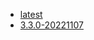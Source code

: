 <!-- 这里是镜像的【Tag】信息，通过命令维护，详情参考：https://github.com/quicklyon/template-toolkit -->
- [latest](https://github.com/alist-org/alist/releases)
- [3.3.0-20221107](https://github.com/alist-org/alist/releases/tag/v3.3.0)
